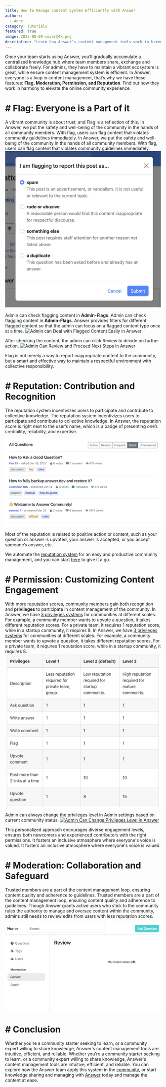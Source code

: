 ```yaml
---
title: How to Manage Content System Efficiently with Answer
authors:
  - Anne
category: Tutorials
featured: true
image: 2023-08-09-cover@4x.png
description: "Learn how Answer’s content management tools work in harmony to keep your community organized and vibrant."
---
```


Once your team starts using Answer, you’ll gradually accumulate a centralized knowledge hub where team members share, exchange and collaborate freely. For admins, they have to maintain a vibrant ecosystem is great, while ensure content management system is efficient. In Answer, everyone is a loop in content management, that’s why we have these features: **Flag, Moderation, Permission, and Reputation**. Find out how they work in harmony to elevate the online community experience.

# # Flag: Everyone is a Part of it

A vibrant community is about trust, and Flag is a reflection of this. In Answer, we put the safety and well-being of the community in the hands of all community members. With flag, users can flag content that violates community guidelines immediately. In Answer, we put the safety and well-being of the community in the hands of all community members. With flag, users can flag content that violates community guidelines immediately. ![User Can Flag a Post in Answer](user-flag.png)

Admin can check flagging content in **Admin-Flags**. Admin can check flagging content in **Admin-Flags**. Answer provides filters for different flagged content so that the admin can focus on a flagged content type once at a time. ![Admin can Deal with Flagged Content Easily in Answer](admin-flags.gif)

After checking the content, the admin can click Review to decide on further action. ![Admin Can Review and Proceed Next Steps in Answer](admin-review.png)

Flag is not merely a way to report inappropriate content to the community, but a smart and effective way to maintain a respectful environment with collective responsibility.

# # Reputation: Contribution and Recognition

The reputation system incentivizes users to participate and contribute to collective knowledge. The reputation system incentivizes users to participate and contribute to collective knowledge. In Answer, the reputation score is right next to the user’s name, which is a badge of presenting one’s credibility, reliability, and expertise.

[![The Reputation Socre is Shown Next to the](user-reputation.png)](https://answer.apache.org/docs/recipes/contents/permission)

Most of the reputation is related to positive action or content, such as your question or answer is upvoted, your answer is accepted, or you accept someone’s answer, etc.

We automate the [reputation system](https://answer.apache.org/docs/recipes/contents/reputation) for an easy and productive community management, and you can start [here](https://answer.apache.org/docs/installation) to give it a go.

# # Permission: Customizing Content Engagement

With more reputation scores, community members gain both recognition and **privileges** to participate in content management of the community. In Answer, we have [3 privileges systems](https://answer.apache.org/docs/recipes/contents/permission) for communities at different scales. For example, a community member wants to upvote a question, it takes different reputation scores. For a private team, it requires 1 reputation score, while in a startup community, it requires 8. In Answer, we have [3 privileges systems](https://answer.apache.org/docs/recipes/contents/permission) for communities at different scales. For example, a community member wants to upvote a question, it takes different reputation scores. For a private team, it requires 1 reputation score, while in a startup community, it requires 8. [![Answer Sets Rules for Privilege at Different Levels](permission2.png)](https://answer.apache.org/docs/recipes/contents/permission)

Admin can always change the privileges level in Admin settings based on current community status. [![Admin Can Change Privileges Level in Answer](admin%20setting%20permission.png)](https://answer.apache.org/docs/recipes/contents/permission)

This personalized approach encourages diverse engagement levels, ensures both newcomers and experienced contributors with the right permissions. It fosters an inclusive atmosphere where everyone's voice is valued. It fosters an inclusive atmosphere where everyone's voice is valued.

# # Moderation: Collaboration and Safeguard

Trusted members are a part of the content management loop, ensuring content quality and adherence to guidelines. Trusted members are a part of the content management loop, ensuring content quality and adherence to guidelines. Though Answer grants active users who stick to the community rules the authority to manage and oversee content within the community, admins still needs to review edits from users with less reputation scores.

![Moderation](moderation.png)

# # Conclusion

Whether you're a community starter seeking to learn, or a community expert willing to share knowledge, Answer's content management tools are intuitive, efficient, and reliable. Whether you're a community starter seeking to learn, or a community expert willing to share knowledge, Answer's content management tools are intuitive, efficient, and reliable. You can explore how the Answer team apply this system in the [community](https://meta.answer.dev/), or start knowledge sharing and managing with [Answer](https://answer.apache.org/docs/installation) today and manage the content at ease.  
